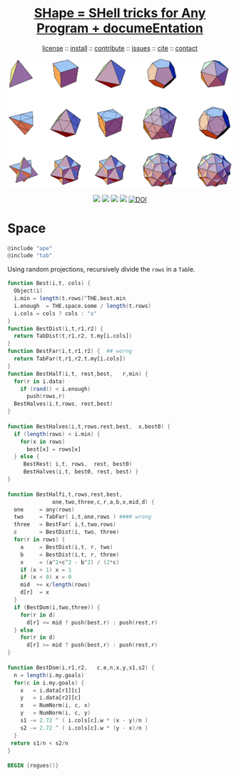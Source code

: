 <a name=top>
<h1 align=center>
   <a href="https://github.com/timm/shape/blob/master/README.md#top">
     SHape = SHell tricks  for Any Program + documeEntation
   </a>
</h1>
<p align=center>
   <a    href="https://github.com/timm/shape/blob/master/LICENSE.md#top">license</a>
   :: <a href="https://github.com/timm/shape/blob/master/INSTALL.md#top">install</a>
   :: <a href="https://github.com/timm/shape/blob/master/CONTRIBUTE.md#top">contribute</a>
   :: <a href="https://github.com/timm/shape/issues">issues</a>
   :: <a href="https://github.com/timm/shape/blob/master/CITATION.md#top">cite</a>
   :: <a href="https://github.com/timm/shape/blob/master/CONTACT.md#top">contact</a>
</p>
<p align=center>
   <img width=600 src="https://github.com/timm/misc/blob/master/odd/etc/img/solidgallery.gif">
</p>
<p align=center>
   <img src="https://img.shields.io/badge/language-gawk-orange">
   <img src="https://img.shields.io/badge/purpose-ai,se-blueviolet">
   <img src="https://img.shields.io/badge/platform-mac,*nux-informational">
   <a href="https://travis-ci.org/github/timm/shape"> <img src="https://travis-ci.org/timm/shape.svg?branch=master"></a>
   <a href="https://doi.org/10.5281/zenodo.3887420"><img src="https://zenodo.org/badge/DOI/10.5281/zenodo.3887420.svg" alt="DOI"></a>
</p>

# Space

```awk
@include "ape"
@include "tab"
```

Using random projections,
recursively divide the `rows` in a `Tab`le.


```awk
function Best(i,t, cols) {
  Object(i)
  i.min = length(t.rows)^THE.best.min
  i.enough  = THE.space.some / length(t.rows)
  i.cols = cols ? cols : "x"
}
function BestDist(i,t,r1,r2) { 
  return TabDist(t,r1,r2, t.my[i.cols]) 
}
function BestFar(i,t,r1,r2) {  ## worng
  return TabFar(t,r1,r2,t.my[i.cols])
}
function BestHalf(i,t, rest,best,   r,min) {
  for(r in i.data) 
    if (rand() < i.enough)
      push(rows,r)
  BestHalves(i,t,rows, rest,best)
}

function BestHalves(i,t,rows,rest,best,  x,best0) {
  if (length(rows) < i.min) {
    for(x in rows)
      best[x] = rows[x] 
  } else { 
     BestRest( i,t, rows,  rest, best0)
     BestHalves(i,t, best0, rest, best) }
}
      
function BestHalfi,t,rows,rest,best,
              one,two,three,c,r,a,b,x,mid,d) {
  one     = any(rows)
  two     = TabFar( i,t,one,rows ) #### wrong
  three   = BestFar( i,t,two,rows)
  c       = BestDist(i, two, three)
  for(r in rows) {
    a     = BestDist(i,t, r, two)
    b     = BestDist(i,t, r, three)
    x     = (a^2+c^2 - b^2) / (2*c) 
    if (x > 1) x = 1
    if (x < 0) x = 0
    mid  += x/length(rows)
    d[r]  = x
  }
  if (BestDom(i,two,three)) {
    for(r in d) 
      d[r] <= mid ? push(best,r) : push(rest,r)
  } else  
    for(r in d) 
      d[r] >= mid ? push(best,r) : push(rest,r)
}

function BestDom(i,r1,r2,   c,e,n,x,y,s1,s2) {   
  n = length(i.my.goals)
  for(c in i.my.goals) {
    x   = i.data[r1][c]
    y   = i.data[r2][c]
    x   = NumNorm(i, c, x)
    y   = NumNorm(i, c, y)
    s1 -= 2.72 ^ ( i.cols[c].w * (x - y)/n )
    s2 -= 2.72 ^ ( i.cols[c].w * (y - x)/n )
  }
 return s1/n < s2/n
}

BEGIN {rogues()}
